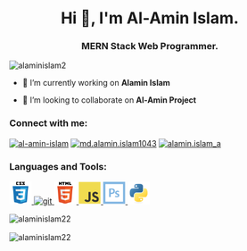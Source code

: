 <h1 align="center">Hi 👋, I'm Al-Amin Islam.</h1>
<h3 align="center">MERN Stack Web Programmer.</h3>

<p align="left"> <img src="https://komarev.com/ghpvc/?username=alaminislam22&label=Profile%20views&color=0e75b6&style=flat" alt="alaminislam2" /> </p>

- 🔭 I’m currently working on **Alamin Islam**

- 👯 I’m looking to collaborate on **Al-Amin Project**

<h3 align="left">Connect with me:</h3>
<p align="left">
<a href="https://linkedin.com/in/al-amin-islam" target="blank"><img align="center" src="https://raw.githubusercontent.com/rahuldkjain/github-profile-readme-generator/master/src/images/icons/Social/linked-in-alt.svg" alt="al-amin-islam" height="30" width="40" /></a>
<a href="https://fb.com/md.alamin.islam1043" target="blank"><img align="center" src="https://raw.githubusercontent.com/rahuldkjain/github-profile-readme-generator/master/src/images/icons/Social/facebook.svg" alt="md.alamin.islam1043" height="30" width="40" /></a>
<a href="https://instagram.com/alamin.islam_a" target="blank"><img align="center" src="https://raw.githubusercontent.com/rahuldkjain/github-profile-readme-generator/master/src/images/icons/Social/instagram.svg" alt="alamin.islam_a" height="30" width="40" /></a>
</p>

<h3 align="left">Languages and Tools:</h3>
<p align="left"> <a href="https://www.w3schools.com/css/" target="_blank"> <img src="https://raw.githubusercontent.com/devicons/devicon/master/icons/css3/css3-original-wordmark.svg" alt="css3" width="40" height="40"/> </a> <a href="https://git-scm.com/" target="_blank"> <img src="https://www.vectorlogo.zone/logos/git-scm/git-scm-icon.svg" alt="git" width="40" height="40"/> </a> <a href="https://www.w3.org/html/" target="_blank"> <img src="https://raw.githubusercontent.com/devicons/devicon/master/icons/html5/html5-original-wordmark.svg" alt="html5" width="40" height="40"/> </a> <a href="https://developer.mozilla.org/en-US/docs/Web/JavaScript" target="_blank"> <img src="https://raw.githubusercontent.com/devicons/devicon/master/icons/javascript/javascript-original.svg" alt="javascript" width="40" height="40"/> </a> <a href="https://www.photoshop.com/en" target="_blank"> <img src="https://raw.githubusercontent.com/devicons/devicon/master/icons/photoshop/photoshop-line.svg" alt="photoshop" width="40" height="40"/> </a> <a href="https://www.python.org" target="_blank"> <img src="https://raw.githubusercontent.com/devicons/devicon/master/icons/python/python-original.svg" alt="python" width="40" height="40"/> </a> </p>

<p><img align="center" src="https://github-readme-stats.vercel.app/api/top-langs?username=alaminislam22&show_icons=true&locale=en&layout=compact" alt="alaminislam22" /></p>

<p><img align="center" src="https://github-readme-streak-stats.herokuapp.com/?user=alaminislam22&" alt="alaminislam22" /></p>
